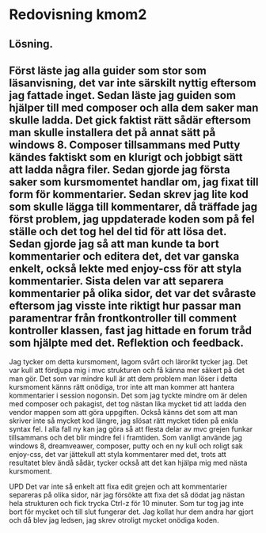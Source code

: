 Redovisning kmom2
======================
Lösning.
--------
Först läste jag alla guider som stor som läsanvisning, det var inte särskilt nyttig eftersom jag fattade inget.
Sedan läste jag guiden som hjälper till med composer och alla dem saker man skulle ladda. Det gick faktist rätt sådär eftersom man skulle installera det på annat sätt på windows 8. Composer tillsammans med Putty kändes faktiskt som en klurigt och jobbigt sätt att ladda några filer. Sedan gjorde jag första saker som kursmomentet handlar om, jag fixat till form för kommentarier. Sedan skrev jag lite kod som skulle lägga till kommentarer, då träffade jag först problem, jag uppdaterade koden som på fel ställe och det tog hel del tid för att lösa det. Sedan gjorde jag så att man kunde ta bort kommentarier och editera det, det var ganska enkelt, också lekte med enjoy-css för att styla kommentarier. Sista delen var att separera kommentarier på olika sidor, det var det svåraste eftersom jag visste inte riktigt hur passar man paramentrar från frontkontroller till comment kontroller klassen, fast jag hittade en forum tråd som hjälpte med det.
Reflektion och feedback.
---------------------------
Jag tycker om detta kursmoment, lagom svårt och lärorikt tycker jag. Det var kull att fördjupa mig i mvc strukturen och få känna mer säkert på det man gör. Det som var mindre kull är att dem problem man löser i detta kursmoment känns rätt onödiga, tror inte att man kommer att hantera kommentarier i session nogonsin. Det som jag tyckte mindre om är delen med composer och pakagist, det tog nästan lika mycket tid att ladda den vendor mappen som att göra uppgiften.
Också känns det som att man skriver inte så mycket kod längre, jag slösat rätt mycket tiden på enkla syntax fel.
I alla fall ny kan jag göra så att flesta delar av mvc grejen funkar tillsammans och det blir mindre fel i framtiden.
Som vanligt använde jag windows 8, dreamveawer, composer, putty och en ny kull och roligt sak enjoy-css, det var jättekull att styla kommentarer med det, trots att resultatet blev ändå sådär, tycker också att det kan hjälpa mig med nästa kursmoment. 

UPD
Det var inte så enkelt att fixa edit grejen och att kommentarier separeras på olika sidor, när jag försökte att fixa det så dödat jag nästan hela strukturen och fick trycka Ctrl-z för 10 minuter. Som tur tog jag inte bort för mycket och till slut fungerar det. Jag kollat hur dem andra har gjort och då blev jag ledsen, jag skrev otroligt mycket onödiga koden.